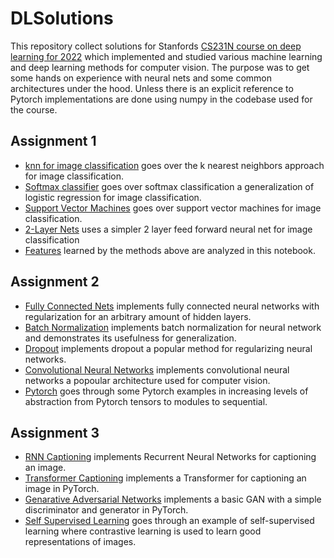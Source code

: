 # DLSolutions
This repository collect solutions for Stanfords [CS231N course on deep learning for 2022](http://cs231n.stanford.edu/2022/) which implemented and studied various machine learning and deep learning methods for computer vision. The purpose was to get some hands on experience with neural nets and some common architectures under the hood. Unless there is an explicit reference to Pytorch implementations are done using numpy in the codebase used for the course. 

## Assignment 1
- [knn for image classification](https://github.com/AbrahamRabinowitz/DLSolutions/blob/main/assignment1/knn.ipynb) goes over the k nearest neighbors approach for image classification.
- [Softmax classifier](https://github.com/AbrahamRabinowitz/DLSolutions/blob/main/assignment1/softmax.ipynb) goes over softmax classification a generalization of logistic regression for image classification.
- [Support Vector Machines](https://github.com/AbrahamRabinowitz/DLSolutions/blob/main/assignment1/svm.ipynb) goes over support vector machines for image classification.
- [2-Layer Nets](https://github.com/AbrahamRabinowitz/DLSolutions/blob/main/assignment1/two_layer_net.ipynb) uses a simpler 2 layer feed forward neural net for image classification
- [Features](https://github.com/AbrahamRabinowitz/DLSolutions/blob/main/assignment1/features.ipynb) learned by the methods above are analyzed in this notebook.

## Assignment 2
- [Fully Connected Nets](https://github.com/AbrahamRabinowitz/DLSolutions/blob/main/assignment2/FullyConnectedNets.ipynb) implements fully connected neural networks with regularization for an arbitrary amount of hidden layers.
- [Batch Normalization](https://github.com/AbrahamRabinowitz/DLSolutions/blob/main/assignment2/BatchNormalization.ipynb) implements batch normalization for neural network and demonstrates its usefulness for generalization.
- [Dropout](https://github.com/AbrahamRabinowitz/DLSolutions/blob/main/assignment2/Dropout.ipynb) implements dropout a popular method for regularizing neural networks.
- [Convolutional Neural Networks](https://github.com/AbrahamRabinowitz/DLSolutions/blob/main/assignment2/ConvolutionalNetworks.ipynb) implements convolutional neural networks a popoular architecture used for computer vision.
- [Pytorch](https://github.com/AbrahamRabinowitz/DLSolutions/blob/main/assignment2/PyTorch.ipynb) goes through some Pytorch examples in increasing levels of abstraction from Pytorch tensors to modules to sequential.

## Assignment 3
- [RNN Captioning](https://github.com/AbrahamRabinowitz/DLSolutions/blob/main/assignment3/RNN_Captioning.ipynb) implements Recurrent Neural Networks for captioning an image.
- [Transformer Captioning](https://github.com/AbrahamRabinowitz/DLSolutions/blob/main/assignment3/Transformer_Captioning.ipynb) implements a Transformer for captioning an image in PyTorch.
- [Genarative Adversarial Networks](https://github.com/AbrahamRabinowitz/DLSolutions/blob/main/assignment3/Generative_Adversarial_Networks.ipynb) implements a basic GAN with a simple discriminator and generator in PyTorch.
- [Self Supervised Learning](https://github.com/AbrahamRabinowitz/DLSolutions/blob/main/assignment3/Self_Supervised_Learning.ipynb) goes through an example of self-supervised learning where contrastive learning is used to learn good representations of images.
